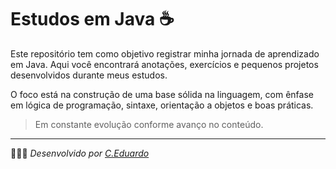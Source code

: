 # Estudos em Java ☕️

Este repositório tem como objetivo registrar minha jornada de aprendizado em Java. Aqui você encontrará anotações, exercícios e pequenos projetos desenvolvidos durante meus estudos.

O foco está na construção de uma base sólida na linguagem, com ênfase em lógica de programação, sintaxe, orientação a objetos e boas práticas.

> Em constante evolução conforme avanço no conteúdo.

---

👨🏻‍💻 *Desenvolvido por [C.Eduardo](https://github.com/ecarllos)*  
